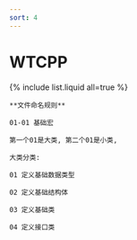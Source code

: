 ```yaml
---
sort: 4
---
```


# WTCPP

{% include list.liquid all=true %}

```tip
**文件命名规则**

01-01 基础宏

第一个01是大类, 第二个01是小类,

大类分类:

01 定义基础数据类型

02 定义基础结构体

03 定义基础类

04 定义接口类

```